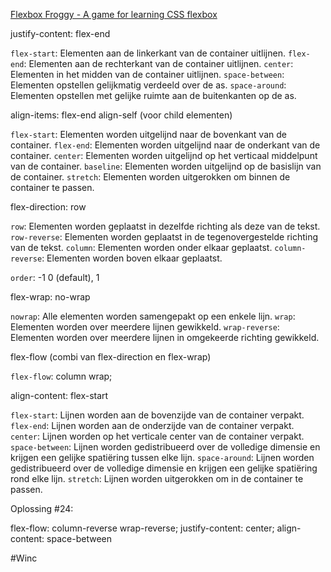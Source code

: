 [Flexbox Froggy - A game for learning CSS flexbox](https://flexboxfroggy.com/#nl)

justify-content: flex-end

`flex-start`: Elementen aan de linkerkant van de container uitlijnen.
`flex-end`: Elementen aan de rechterkant van de container uitlijnen.
`center`: Elementen in het midden van de container uitlijnen.
`space-between`: Elementen opstellen gelijkmatig verdeeld over de as.
`space-around`: Elementen opstellen met gelijke ruimte aan de buitenkanten op de as.

align-items: flex-end
align-self (voor child elementen)

`flex-start`: Elementen worden uitgelijnd naar de bovenkant van de container.
`flex-end`: Elementen worden uitgelijnd naar de onderkant van de container.
`center`: Elementen worden uitgelijnd op het verticaal middelpunt van de container.
`baseline`: Elementen worden uitgelijnd op de basislijn van de container.
`stretch`: Elementen worden uitgerokken om binnen de container te passen.

 flex-direction: row

`row`: Elementen worden geplaatst in dezelfde richting als deze van de tekst.
`row-reverse`: Elementen worden geplaatst in de tegenovergestelde richting van de tekst.
`column`: Elementen worden onder elkaar geplaatst.
`column-reverse`: Elementen worden boven elkaar geplaatst.

`order`: -1 0 (default), 1

flex-wrap: no-wrap

`nowrap`: Alle elementen worden samengepakt op een enkele lijn.
`wrap`: Elementen worden over meerdere lijnen gewikkeld.
`wrap-reverse`: Elementen worden over meerdere lijnen in omgekeerde richting gewikkeld.

flex-flow (combi van flex-direction en flex-wrap)

`flex-flow`: column wrap;

align-content: flex-start

`flex-start`: Lijnen worden aan de bovenzijde van de container verpakt.
`flex-end`: Lijnen worden aan de onderzijde van de container verpakt.
`center`: Lijnen worden op het verticale center van de container verpakt.
`space-between`: Lijnen worden gedistribueerd over de volledige dimensie en krijgen een gelijke spatiëring tussen elke lijn.
`space-around`: Lijnen worden gedistribueerd over de volledige dimensie en krijgen een gelijke spatiëring rond elke lijn.
`stretch`: Lijnen worden uitgerokken om in de container te passen.

Oplossing #24:

flex-flow: column-reverse wrap-reverse;
justify-content: center;
align-content: space-between

#Winc
